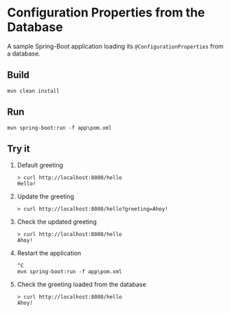# Configuration Properties from the Database

A sample Spring-Boot application loading its `@ConfigurationProperties` from a database.

## Build
```
mvn clean install
```

## Run
```
mvn spring-boot:run -f app\pom.xml
```

## Try it
1. Default greeting
    ```
    > curl http://localhost:8080/hello
    Hello!
    ```
2. Update the greeting
    ```
    > curl http://localhost:8080/hello?greeting=Ahoy!
    ```
3. Check the updated greeting
    ```
    > curl http://localhost:8080/hello
    Ahoy!
    ```
4. Restart the application
    ```
    ^C
    mvn spring-boot:run -f app\pom.xml
    ```
5. Check the greeting loaded from the database
    ```
    > curl http://localhost:8080/hello
    Ahoy!
    ```
